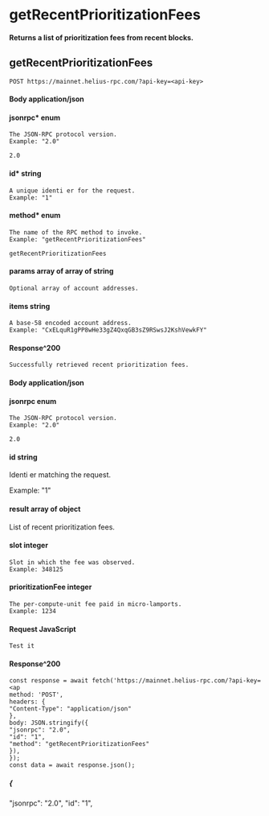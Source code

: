 # getRecentPrioritizationFees

#### Returns a list of prioritization fees from recent blocks.

## getRecentPrioritizationFees

```
POST https://mainnet.helius-rpc.com/?api-key=<api-key>
```
#### Body application/json

#### jsonrpc* enum

```
The JSON-RPC protocol version.
Example: "2.0"
```
```
2.0
```
#### id* string

```
A unique identi er for the request.
Example: "1"
```
#### method* enum

```
The name of the RPC method to invoke.
Example: "getRecentPrioritizationFees"
```
```
getRecentPrioritizationFees
```
#### params array of array of string

```
Optional array of account addresses.
```
#### items string

```
A base-58 encoded account address.
Example: "CxELquR1gPP8wHe33gZ4QxqGB3sZ9RSwsJ2KshVewkFY"
```
#### Response^200

```
Successfully retrieved recent prioritization fees.
```
#### Body application/json

#### jsonrpc enum

```
The JSON-RPC protocol version.
Example: "2.0"
```

```
2.0
```
#### id string

Identi er matching the request.

Example: "1"

#### result array of object

List of recent prioritization fees.

#### slot integer

```
Slot in which the fee was observed.
Example: 348125
```
#### prioritizationFee integer

```
The per-compute-unit fee paid in micro-lamports.
Example: 1234
```
#### Request JavaScript

```
Test it
```
#### Response^200

```
const response = await fetch('https://mainnet.helius-rpc.com/?api-key=<ap
method: 'POST',
headers: {
"Content-Type": "application/json"
},
body: JSON.stringify({
"jsonrpc": "2.0",
"id": "1",
"method": "getRecentPrioritizationFees"
}),
});
const data = await response.json();
```

##### {

"jsonrpc": "2.0",
"id": "1",